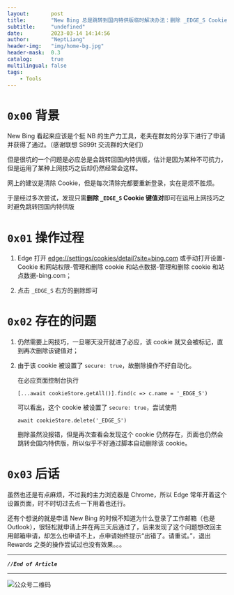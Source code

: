 ```yaml
---
layout:       post
title:        "New Bing 总是跳转到国内特供版临时解决办法：删除 _EDGE_S Cookie 键值对"
subtitle:     "undefined"
date:         2023-03-14 14:14:56
author:       "NeptLiang"
header-img:   "img/home-bg.jpg"
header-mask:  0.3
catalog:      true
multilingual: false
tags:
    - Tools
---
```



# `0x00` 背景

New Bing 看起来应该是个挺 NB 的生产力工具，老夫在群友的分享下进行了申请并获得了通过。（感谢联想 S899t 交流群的大佬们）

但是很坑的一个问题是必应总是会跳转回国内特供版，估计是因为某种不可抗力，但是运用了某种上网技巧之后却仍然经常会这样。

网上的建议是清除 Cookie，但是每次清除完都要重新登录，实在是烦不胜烦。

于是经过多次尝试，发现只需**删除 `_EDGE_S` Cookie 键值对**即可在运用上网技巧之时避免跳转回国内特供版


# `0x01` 操作过程

1. Edge 打开 [edge://settings/cookies/detail?site=bing.com](edge://settings/cookies/detail?site=bing.com) 或手动打开设置-Cookie 和网站权限-管理和删除 cookie 和站点数据-管理和删除 cookie 和站点数据-bing.com；

2. 点击 `_EDGE_S` 右方的删除即可


# `0x02` 存在的问题

1. 仍然需要上网技巧，一旦哪天没开就进了必应，该 cookie 就又会被标记，直到再次删除该键值对；

2. 由于该 cookie 被设置了 `secure: true`，故删除操作不好自动化。

    在必应页面控制台执行

    ```JS
    [...await cookieStore.getAll()].find(c => c.name = '_EDGE_S')
    ```

    可以看出，这个 cookie 被设置了 `secure: true`，尝试使用

    ```JS
    await cookieStore.delete('_EDGE_S')
    ```

    删除虽然没报错，但是再次查看会发现这个 cookie 仍然存在，页面也仍然会跳转会国内特供版，所以似乎不好通过脚本自动删除该 cookie。


# `0x03` 后话

虽然也还是有点麻烦，不过我的主力浏览器是 Chrome，所以 Edge 常年开着这个设置页面，时不时切过去点一下用着也还行。

还有个想说的就是申请 New Bing 的时候不知道为什么登录了工作邮箱（也是 Outlook），很轻松就申请上并在两三天后通过了，后来发现了这个问题想改回主用邮箱申请，却怎么也申请不上，点申请始终提示“出错了。请重试。”，退出 Rewards 之类的操作尝试过也没有效果。。。


---

***`//End of Article`***

---


![公众号二维码](https://neptliang.github.io/img/Article/WeChatBlog.png)